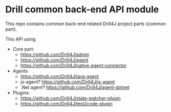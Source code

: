 # Drill common back-end API module

This repo contains common back-end related Drill4J project parts (common part).

This API using
- Core part:
  - https://github.com/Drill4J/admin
  - https://github.com/Drill4J/agent
  - https://github.com/Drill4J/native-agent-connector
- Agents
  - https://github.com/Drill4J/java-agent
  - js-agent? https://github.com/Drill4J/js-agent
  - .Net agent? https://github.com/Drill4J/agent-dotnet
- Plugins:
  - https://github.com/Drill4J/state-watcher-plugin
  - https://github.com/Drill4J/test2code-plugin
